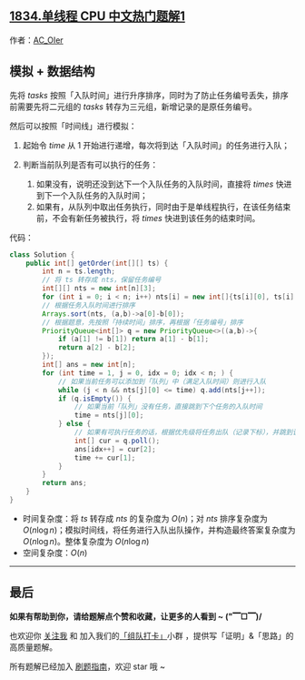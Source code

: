 ## [1834.单线程 CPU 中文热门题解1](https://leetcode.cn/problems/single-threaded-cpu/solutions/100000/gong-shui-san-xie-shu-ju-jie-gou-yun-yon-1qk0)

作者：[AC_OIer](https://leetcode.cn/u/AC_OIer)

## 模拟 + 数据结构

先将 $tasks$ 按照「入队时间」进行升序排序，同时为了防止任务编号丢失，排序前需要先将二元组的 $tasks$ 转存为三元组，新增记录的是原任务编号。

然后可以按照「时间线」进行模拟：

1. 起始令 $time$ 从 $1$ 开始进行递增，每次将到达「入队时间」的任务进行入队；

2. 判断当前队列是否有可以执行的任务：
   1. 如果没有，说明还没到达下一个入队任务的入队时间，直接将 $times$ 快进到下一个入队任务的入队时间；
   2. 如果有，从队列中取出任务执行，同时由于是单线程执行，在该任务结束前，不会有新任务被执行，将 $times$ 快进到该任务的结束时间。

代码：
```Java []
class Solution {
    public int[] getOrder(int[][] ts) {
        int n = ts.length;
        // 将 ts 转存成 nts，保留任务编号
        int[][] nts = new int[n][3];
        for (int i = 0; i < n; i++) nts[i] = new int[]{ts[i][0], ts[i][1], i};
        // 根据任务入队时间进行排序
        Arrays.sort(nts, (a,b)->a[0]-b[0]);
        // 根据题意，先按照「持续时间」排序，再根据「任务编号」排序
        PriorityQueue<int[]> q = new PriorityQueue<>((a,b)->{
            if (a[1] != b[1]) return a[1] - b[1];
            return a[2] - b[2];
        });
        int[] ans = new int[n];
        for (int time = 1, j = 0, idx = 0; idx < n; ) {
        	// 如果当前任务可以添加到「队列」中（满足入队时间）则进行入队
            while (j < n && nts[j][0] <= time) q.add(nts[j++]);
            if (q.isEmpty()) {
	            // 如果当前「队列」没有任务，直接跳到下个任务的入队时间
                time = nts[j][0];
            } else {
            	// 如果有可执行任务的话，根据优先级将任务出队（记录下标），并跳到该任务完成时间点
                int[] cur = q.poll();
                ans[idx++] = cur[2];
                time += cur[1];
            }
        }
        return ans;
    }
}
```
* 时间复杂度：将 $ts$ 转存成 $nts$ 的复杂度为 $O(n)$；对 $nts$ 排序复杂度为 $O(n\log{n})$；模拟时间线，将任务进行入队出队操作，并构造最终答案复杂度为 $O(n\log{n})$。整体复杂度为 $O(n\log{n})$
* 空间复杂度：$O(n)$

---

## 最后

**如果有帮助到你，请给题解点个赞和收藏，让更多的人看到 ~ ("▔□▔)/**

也欢迎你 [关注我](https://oscimg.oschina.net/oscnet/up-19688dc1af05cf8bdea43b2a863038ab9e5.png) 和 加入我们的[「组队打卡」](https://leetcode-cn.com/u/ac_oier/)小群 ，提供写「证明」&「思路」的高质量题解。

所有题解已经加入 [刷题指南](https://github.com/SharingSource/LogicStack-LeetCode/wiki)，欢迎 star 哦 ~ 